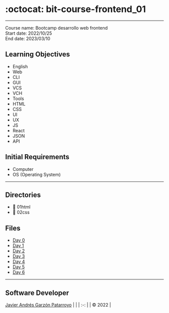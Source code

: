 # :octocat: bit-course-frontend_01
---
Course name: Bootcamp desarrollo web frontend  
Start date: 2022/10/25  
End date: 2023/03/10
## Learning Objectives
- English
- Web
- CLI
- GUI
- VCS
- VCH
- Tools
- HTML
- CSS
- UI
- UX
- JS
- React
- JSON
- API
## Initial Requirements
- Computer
- OS (Operating System)
---
## Directories
- :open_file_folder: 01html
- :open_file_folder: 02css
## Files
- [Day 0](day0.md)
- [Day 1](day1.md)
- [Day 2](day2.md)
- [Day 3](day3.md)
- [Day 4](day4.md)
- [Day 5](day5.md)
- [Day 6](day6.md)
---
## Software Developer
[Javier Andrés Garzón Patarroyo](https://javierandresgp.com)
| |
| :-: |
| :copyright: 2022 |
